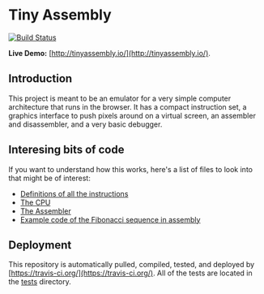 # Tiny Assembly

[![Build Status](https://travis-ci.org/ichub/tinyassembly.svg?branch=master)](https://travis-ci.org/ichub/tinyassembly)

**Live Demo:** [http://tinyassembly.io/](http://tinyassembly.io/).

## Introduction

This project is meant to be an emulator for a very simple computer architecture that runs in the browser. It has a compact instruction set, a graphics interface to push pixels around on a virtual screen, an assembler and disassembler, and a very basic debugger.

## Interesing bits of code
If you want to understand how this works, here's a list of files to look into that might be of interest:

* [Definitions of all the instructions](https://github.com/ichub/tinyassembly/blob/master/src/InstructionSet.ts)
* [The CPU](https://github.com/ichub/tinyassembly/blob/master/src/CPU.ts)
* [The Assembler](https://github.com/ichub/tinyassembly/blob/master/src/Assembler.ts)
* [Example code of the Fibonacci sequence in assembly](https://github.com/ichub/tinyassembly/blob/master/src/tests/programs/FibonacciProgram.ts)

## Deployment

This repository is automatically pulled, compiled, tested, and deployed by [https://travis-ci.org/](https://travis-ci.org/). All of the tests are located in the [tests](https://github.com/ichub/tinyassembly/tree/master/src/tests) directory.